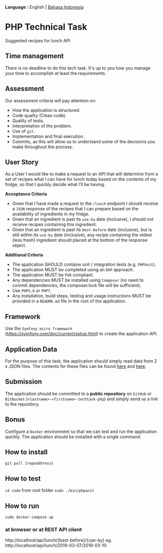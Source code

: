 __Language :__ English | [Bahasa Indonesia](README_ID.md)

# PHP Technical Task
Suggested recipes for lunch API

## Time management
There is no deadline to do this tech task. It's up to you how you manage your time to accomplish at least the requirements.

## Assessment

Our assessment criteria will pay attention on:
- How the application is structured.
- Code quality (Clean code).
- Quality of tests.
- Interpretation of the problem.
- Use of `git`.
- Implementation and final execution.
- Commits, as this will allow us to understand some of the decisions you make throughout the process.

## User Story
As a User I would like to make a request to an API that will determine from a set of recipes what I can have for lunch today based on the contents of my fridge, so that I quickly decide what I’ll be having.

__Acceptance Criteria__
- Given that I have made a request to the `/lunch` endpoint I should receive a `JSON` response of the recipes 
that I can prepare based on the availability of ingredients in my fridge.
- Given that an ingredient is past its `use-by` date (inclusive), I should not receive recipes containing this ingredient.
- Given that an ingredient is past its `best-before` date (inclusive), but is still within its `use-by` date (inclusive), any recipe containing the oldest (less fresh) ingredient should placed at the bottom of the response object.

__Additional Criteria__
- The application SHOULD contains unit / integration tests (e.g. `PHPUnit`).
- The application MUST be completed using an `OOP` approach.
- The application MUST be `PSR` compliant.
- Any dependencies MUST be installed using `Composer` (no need to commit dependencies, the
composer.lock file will be sufficient).
- Use `PHP5.6` or `PHP7`.
- Any installation, build steps, testing and usage instructions MUST be provided in a `README.md` file in the root of the application.

## Framework
Use the `Symfony micro framework` (https://symfony.com/doc/current/setup.html) to create the application API. 

## Application Data
For the purpose of this task, the application should simply read data from 2 x JSON files. The contents for these files can be found [here](src/App/Ingredient/data.json) and [here](src/App/Recipe/data.json).
 
## Submission
The application should be committed to a __public repository__ on `GitHub` or `BitBucket` (`<lastname>-<firstname>-techtask-php`) and simply send us a link to the repository.

## Bonus
Configure a `Docker` environment so that we can test and run the application quickly. The application should be installed with a single command.

## How to install
`git pull {repoaddress}`

## How to test
`cd code` from root folder
`sudo ./bin/phpunit`

## How to run
`sudo docker-compose up`

### at browser or at REST API client
http://localhost/api/lunch/{best-before}/{use-by}
eg. http://localhost/api/lunch/2019-03-07/2019-03-10
